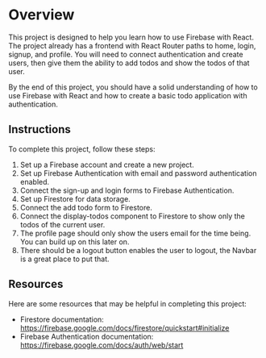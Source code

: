 # Overview

This project is designed to help you learn how to use Firebase with React. The project already has a frontend with React Router paths to home, login, signup, and profile. You will need to connect authentication and create users, then give them the ability to add todos and show the todos of that user.

By the end of this project, you should have a solid understanding of how to use Firebase with React and how to create a basic todo application with authentication.

## Instructions

To complete this project, follow these steps:

1. Set up a Firebase account and create a new project.
2. Set up Firebase Authentication with email and password authentication enabled.
3. Connect the sign-up and login forms to Firebase Authentication.
4. Set up Firestore for data storage.
5. Connect the add todo form to Firestore.
6. Connect the display-todos component to Firestore to show only the todos of the current user.
7. The profile page should only show the users email for the time being. You can build up on this later on.
8. There should be a logout button enables the user to logout, the Navbar is a great place to put that.

## Resources

Here are some resources that may be helpful in completing this project:

- Firestore documentation: https://firebase.google.com/docs/firestore/quickstart#initialize
- Firebase Authentication documentation: https://firebase.google.com/docs/auth/web/start